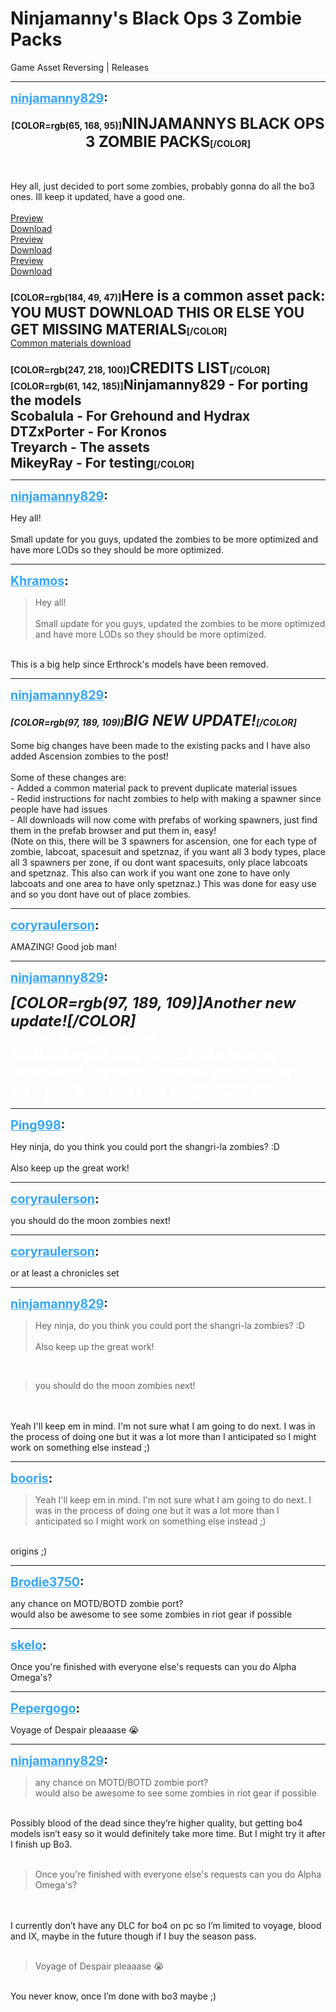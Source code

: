 # Ninjamanny's Black Ops 3 Zombie Packs
Game Asset Reversing | Releases

---
<strong style="font-size: 1.4em;"><span style="text-decoration: underline;text-decoration-color: #34a7f9;"><span style="color:#34a7f9;">ninjamanny829</span></span>:</strong>

<p><p style="text-align:center;"><strong>[COLOR=rgb(65, 168, 95)]<span style="font-size:1.7em;">NINJAMANNYS BLACK OPS 3 ZOMBIE PACKS</span>[/COLOR]</strong></p><br /><br />Hey all, just decided to port some zombies, probably gonna do all the bo3 ones. Ill keep it updated, have a good one.<br /><br />
<a href="https://gyazo.com/f324fdd7d408fc6364639ccf614b4789">Preview</a><br /><a href="https://mega.nz/#!7QBXzQZS!utEmyT4pPh4T4UF6nSwbHF_-GkOP3iVqDoJpeHdunmY">Download</a>
<br />
<a href="https://gyazo.com/a68731cb1a4f970785198976456b76ce">Preview</a><br /><a href="https://mega.nz/#!XABDjQiA!gN2jmydOkqCY1yOAmJeJLnpL4pT13apQhPV_gJZrB7k">Download</a>
<br />
<a href="https://gyazo.com/a48b5543798bacef9b4fb93f6a3a6f49">Preview</a><br /><a href="https://mega.nz/#!DFx1mAAY!rIa7o-xM-mugZ5hPIS2vp7k0alTgpAJc4PRrMNdCpRM">Download</a>
<br /><br /><strong>[COLOR=rgb(184, 49, 47)]<span style="font-size:1.6em;">Here is a common asset pack: YOU MUST DOWNLOAD THIS OR ELSE YOU GET MISSING MATERIALS</span>[/COLOR]</strong><br /><a href="https://mega.nz/#!LMBUhYaS!ExOlVrA0ECGpdmOW00MFg_9WIZ-iRmp_RKYOydEMM1Q">Common materials download</a><br /><br /><strong>[COLOR=rgb(247, 218, 100)]<span style="font-size:1.7em;">CREDITS LIST</span>[/COLOR]<br />[COLOR=rgb(61, 142, 185)]<span style="font-size:1.5em;">Ninjamanny829 - For porting the models<br />Scobalula - For Grehound and Hydrax<br />DTZxPorter - For Kronos<br />Treyarch - The assets<br />MikeyRay - For testing</span>[/COLOR]</strong></p>

---
<strong style="font-size: 1.4em;"><span style="text-decoration: underline;text-decoration-color: #34a7f9;"><span style="color:#34a7f9;">ninjamanny829</span></span>:</strong>

<p>Hey all!<br /><br />Small update for you guys, updated the zombies to be more optimized and have more LODs so they should be more optimized.</p>

---
<strong style="font-size: 1.4em;"><span style="text-decoration: underline;text-decoration-color: #34a7f9;"><span style="color:#34a7f9;">Khramos</span></span>:</strong>

<p><blockquote>Hey all!<br /><br />Small update for you guys, updated the zombies to be more optimized and have more LODs so they should be more optimized.<br /></blockquote><br />This is a big help since Erthrock&#39;s models have been removed.</p>

---
<strong style="font-size: 1.4em;"><span style="text-decoration: underline;text-decoration-color: #34a7f9;"><span style="color:#34a7f9;">ninjamanny829</span></span>:</strong>

<p><strong><em>[COLOR=rgb(97, 189, 109)]<span style="font-size:1.7em;">BIG NEW UPDATE!</span>[/COLOR]</em></strong><br /><br />Some big changes have been made to the existing packs and I have also added Ascension zombies to the post!<br /><br />Some of these changes are:<br />- Added a common material pack to prevent duplicate material issues<br />- Redid instructions for nacht zombies to help with making a spawner since people have had issues<br />- All downloads will now come with prefabs of working spawners, just find them in the prefab browser and put them in, easy!<br />(Note on this, there will be 3 spawners for ascension, one for each type of zombie, labcoat, spacesuit and spetznaz, if you want all 3 body types, place all 3 spawners per zone, if ou dont want spacesuits, only place labcoats and spetznaz. This also can work if you want one zone to have only labcoats and one area to have only spetznaz.) This was done for easy use and so you dont have out of place zombies.</p>

---
<strong style="font-size: 1.4em;"><span style="text-decoration: underline;text-decoration-color: #34a7f9;"><span style="color:#34a7f9;">coryraulerson</span></span>:</strong>

<p>AMAZING! Good job man!</p>

---
<strong style="font-size: 1.4em;"><span style="text-decoration: underline;text-decoration-color: #34a7f9;"><span style="color:#34a7f9;">ninjamanny829</span></span>:</strong>

<p><strong><span style="font-size:1.7em;"><em>[COLOR=rgb(97, 189, 109)]Another new update![/COLOR]</em></span></strong><br /><span style="color:#ffffff;"><span style="font-size:1.4em;">Pushed Zetsubo zombies out! </span></span><br /><span style="font-size:1.7em;"><span style="color:#ffffff;"><strong><em>[COLOR=rgb(250, 197, 28)]Be sure to download the new material common or else you&#39;ll be missing stuff![/COLOR]</em></strong></span></span></p>

---
<strong style="font-size: 1.4em;"><span style="text-decoration: underline;text-decoration-color: #34a7f9;"><span style="color:#34a7f9;">Ping998</span></span>:</strong>

<p>Hey ninja, do you think you could port the shangri-la zombies? :D<br /><br />Also keep up the great work!</p>

---
<strong style="font-size: 1.4em;"><span style="text-decoration: underline;text-decoration-color: #34a7f9;"><span style="color:#34a7f9;">coryraulerson</span></span>:</strong>

<p>you should do the moon zombies next!</p>

---
<strong style="font-size: 1.4em;"><span style="text-decoration: underline;text-decoration-color: #34a7f9;"><span style="color:#34a7f9;">coryraulerson</span></span>:</strong>

<p>or at least a chronicles set</p>

---
<strong style="font-size: 1.4em;"><span style="text-decoration: underline;text-decoration-color: #34a7f9;"><span style="color:#34a7f9;">ninjamanny829</span></span>:</strong>

<p><blockquote>Hey ninja, do you think you could port the shangri-la zombies? :D<br /><br />Also keep up the great work!<br /></blockquote><br /><blockquote>you should do the moon zombies next!<br /></blockquote><br /><br />Yeah I&#39;ll keep em in mind. I&#39;m not sure what I am going to do next. I was in the process of doing one but it was a lot more than I anticipated so I might work on something else instead ;)</p>

---
<strong style="font-size: 1.4em;"><span style="text-decoration: underline;text-decoration-color: #34a7f9;"><span style="color:#34a7f9;">booris</span></span>:</strong>

<p><blockquote>Yeah I&#39;ll keep em in mind. I&#39;m not sure what I am going to do next. I was in the process of doing one but it was a lot more than I anticipated so I might work on something else instead ;)<br /></blockquote><br />origins ;)</p>

---
<strong style="font-size: 1.4em;"><span style="text-decoration: underline;text-decoration-color: #34a7f9;"><span style="color:#34a7f9;">Brodie3750</span></span>:</strong>

<p>any chance on MOTD/BOTD zombie port? <br />would also be awesome to see some zombies in riot gear if possible</p>

---
<strong style="font-size: 1.4em;"><span style="text-decoration: underline;text-decoration-color: #34a7f9;"><span style="color:#34a7f9;">skelo</span></span>:</strong>

<p>Once you&#39;re finished with everyone else&#39;s requests can you do Alpha Omega&#39;s?</p>

---
<strong style="font-size: 1.4em;"><span style="text-decoration: underline;text-decoration-color: #34a7f9;"><span style="color:#34a7f9;">Pepergogo</span></span>:</strong>

<p>Voyage of Despair pleaaase &#128557;</p>

---
<strong style="font-size: 1.4em;"><span style="text-decoration: underline;text-decoration-color: #34a7f9;"><span style="color:#34a7f9;">ninjamanny829</span></span>:</strong>

<p><blockquote>any chance on MOTD/BOTD zombie port?<br />would also be awesome to see some zombies in riot gear if possible<br /></blockquote><br />Possibly blood of the dead since they’re higher quality, but getting bo4 models isn’t easy so it would definitely take more time. But I might try it after I finish up Bo3.<br /><br /><blockquote>Once you&#39;re finished with everyone else&#39;s requests can you do Alpha Omega&#39;s?<br /></blockquote><br /><br />I currently don’t have any DLC for bo4 on pc so I’m limited to voyage, blood and IX, maybe in the future though if I buy the season pass.<br /><br /><blockquote>Voyage of Despair pleaaase &#128557;<br /></blockquote><br />You never know, once I’m done with bo3 maybe ;)</p>
